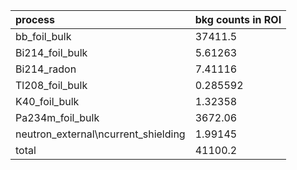 | **process**                           | **bkg counts in ROI** |
|:--------------------------------------|:----------------------|
| bb\_foil\_bulk                        | 37411.5               |
| Bi214\_foil\_bulk                     | 5.61263               |
| Bi214\_radon                          | 7.41116               |
| Tl208\_foil\_bulk                     | 0.285592              |
| K40\_foil\_bulk                       | 1.32358               |
| Pa234m\_foil\_bulk                    | 3672.06               |
| neutron\_external\ncurrent\_shielding | 1.99145               |
| total                                 | 41100.2               |

